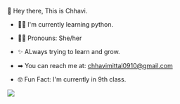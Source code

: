 👋 Hey there, This is Chhavi.


 - 👩‍💻  I'm currently learning python.

 - 👧🏻  Pronouns: She/her

 - ✨  ALways trying to learn and grow.

 - ➡  You can reach me at: chhavimittal0910@gmail.com 

 - 🤓 Fun Fact: I'm currently in 9th class.


 <img src= "https://github-readme-stats.vercel.app/api?username=chhavimittal123&&show_icons=true&title_color=ffffff&icon_color=bb2acf&text_color=daf7dc&bg_color=151515">



<!---
chhavimittal123/chhavimittal123 is a ✨ special ✨ repository because its `README.md` (this file) appears on your GitHub profile.
You can click the Preview link to take a look at your changes.
--->
